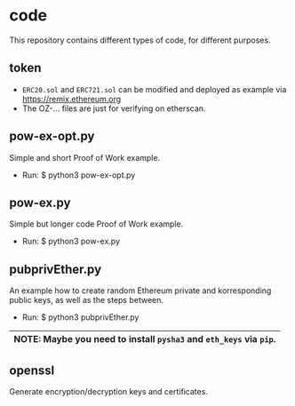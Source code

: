 # code

This repository contains different types of code, for different purposes.

## token
- `ERC20.sol` and `ERC721.sol` can be modified and deployed as example via https://remix.ethereum.org
- The OZ-... files are just for verifying on etherscan. 

## pow-ex-opt.py

Simple and short Proof of Work example.

- Run: $ python3 pow-ex-opt.py

## pow-ex.py

Simple but longer code Proof of Work example.

- Run: $ python3 pow-ex.py

## pubprivEther.py

An example how to create random Ethereum private and korresponding public keys, as well as the steps between.

- Run: $ python3 pubprivEther.py

| NOTE: Maybe you need to install `pysha3` and `eth_keys` via `pip`.
| --- |

## openssl

Generate encryption/decryption keys and certificates.
